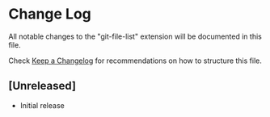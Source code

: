 # Change Log

All notable changes to the "git-file-list" extension will be documented in this file.

Check [Keep a Changelog](http://keepachangelog.com/) for recommendations on how to structure this file.

## [Unreleased]

- Initial release